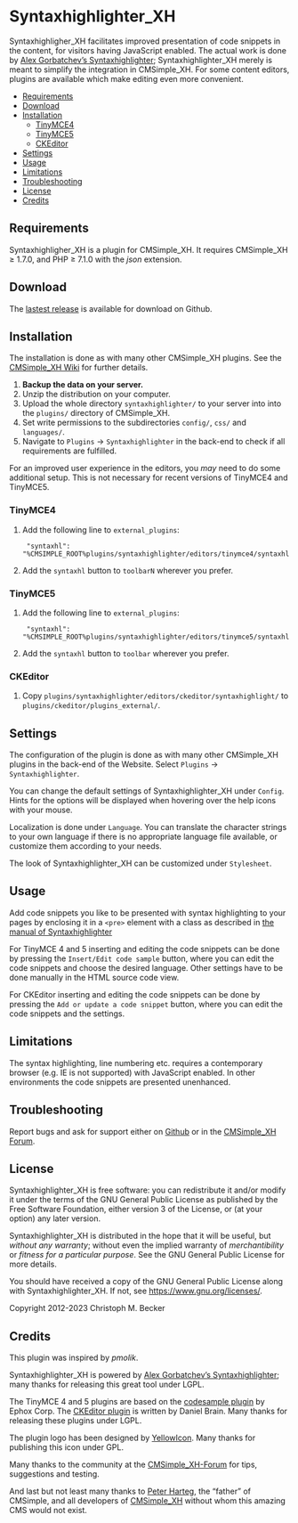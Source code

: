 # Syntaxhighlighter_XH

Syntaxhighligher_XH facilitates improved presentation of code snippets in
the content, for visitors having JavaScript enabled. The actual work is done by
[Alex Gorbatchev’s Syntaxhighlighter](https://github.com/syntaxhighlighter/syntaxhighlighter);
Syntaxhighlighter_XH merely is meant to simplify
the integration in CMSimple_XH. For some content editors, plugins are
available which make editing even more convenient.

- [Requirements](#requirements)
- [Download](#download)
- [Installation](#installation)
  - [TinyMCE4](#tinymce4)
  - [TinyMCE5](#tinymce5)
  - [CKEditor](#ckeditor)
- [Settings](#settings)
- [Usage](#usage)
- [Limitations](#limitations)
- [Troubleshooting](#troubleshooting)
- [License](#license)
- [Credits](#credits)

## Requirements

Syntaxhighligher_XH is a plugin for CMSimple_XH.
It requires CMSimple_XH ≥ 1.7.0, and PHP ≥ 7.1.0 with the *json* extension.

## Download

The [lastest release](https://github.com/cmb69/syntaxhighlighter_xh/releases/latest)
is available for download on Github.

## Installation

The installation is done as with many other CMSimple_XH plugins. See the
[CMSimple_XH Wiki](https://wiki.cmsimple-xh.org/?for-users/working-with-the-cms/plugins)
for further details.

1.  **Backup the data on your server.**
1.  Unzip the distribution on your computer.
1.  Upload the whole directory `syntaxhighlighter/` to your server into
    into the `plugins/` directory of CMSimple_XH.
1.  Set write permissions to the subdirectories `config/`, `css/` and
    `languages/`.
1.  Navigate to `Plugins` → `Syntaxhighlighter` in the back-end
    to check if all requirements are fulfilled.

For an improved user experience in the editors, you *may* need to do some
additional setup. This is not necessary for recent versions of TinyMCE4
and TinyMCE5.

### TinyMCE4

1. Add the following line to `external_plugins`:

        "syntaxhl": "%CMSIMPLE_ROOT%plugins/syntaxhighlighter/editors/tinymce4/syntaxhl/plugin.min.js"

1. Add the `syntaxhl` button to `toolbarN` wherever you prefer.

### TinyMCE5

1. Add the following line to `external_plugins`:

        "syntaxhl": "%CMSIMPLE_ROOT%plugins/syntaxhighlighter/editors/tinymce5/syntaxhl/plugin.min.js"

1. Add the `syntaxhl` button to `toolbar` wherever you prefer.

### CKEditor

1. Copy `plugins/syntaxhighlighter/editors/ckeditor/syntaxhighlight/` to
   `plugins/ckeditor/plugins_external/`.

## Settings

The configuration of the plugin is done as with many other CMSimple_XH plugins in
the back-end of the Website. Select `Plugins` → `Syntaxhighlighter`.

You can change the default settings of Syntaxhighlighter_XH under
`Config`. Hints for the options will be displayed when hovering over
the help icons with your mouse.

Localization is done under `Language`. You can translate the character
strings to your own language if there is no appropriate language file
available, or customize them according to your needs.

The look of Syntaxhighlighter_XH can be customized under `Stylesheet`.

## Usage

Add code snippets you like to be presented with syntax highlighting to your pages by
enclosing it in a `<pre>` element with a class as described in
[the manual of Syntaxhighlighter](https://github.com/syntaxhighlighter/syntaxhighlighter/wiki/Configuration)

For TinyMCE 4 and 5 inserting and editing the code snippets can be done by pressing the
`Insert/Edit code sample` button, where you can edit the code snippets and
choose the desired language. Other settings have to be done manually in the
HTML source code view.

For CKEditor inserting and editing the code snippets can be done by pressing the
`Add or update a code snippet` button, where you can edit the code snippets and
the settings.

## Limitations

The syntax highlighting, line numbering etc. requires a contemporary browser
(e.g. IE is not supported) with JavaScript enabled. In other environments the code
snippets are presented unenhanced.

## Troubleshooting

Report bugs and ask for support either on
[Github](https://github.com/cmb69/syntaxhighlighter_xh/issues)
or in the [CMSimple_XH Forum](https://cmsimpleforum.com/).

## License

Syntaxhighlighter_XH is free software: you can redistribute it and/or modify
it under the terms of the GNU General Public License as published by
the Free Software Foundation, either version 3 of the License, or
(at your option) any later version.

Syntaxhighlighter_XH is distributed in the hope that it will be useful,
but *without any warranty*; without even the implied warranty of
*merchantibility* or *fitness for a particular purpose*. See the
GNU General Public License for more details.

You should have received a copy of the GNU General Public License
along with Syntaxhighlighter_XH.  If not, see <https://www.gnu.org/licenses/>.

Copyright 2012-2023 Christoph M. Becker

## Credits

This plugin was inspired by *pmolik*.

Syntaxhighlighter_XH is powered by
[Alex Gorbatchev’s Syntaxhighlighter](https://github.com/syntaxhighlighter/syntaxhighlighter);
many thanks for releasing this great tool under LGPL.

The TinyMCE 4 and 5 plugins are based on the
[codesample plugin](https://www.tinymce.com/docs/plugins/codesample/) by Ephox Corp.
The [CKEditor plugin](https://github.com/dbrain/ckeditor-syntaxhighlight)
is written by Daniel Brain.
Many thanks for releasing these plugins under LGPL.

The plugin logo has been designed by [YellowIcon](https://www.everaldo.com/about).
Many thanks for publishing this icon under GPL.

Many thanks to the community at the [CMSimple_XH-Forum](https://www.cmsimpleforum.com/)
for tips, suggestions and testing.

And last but not least many thanks to [Peter Harteg](httsp://www.harteg.dk),
the “father” of CMSimple,
and all developers of [CMSimple\_XH](https://www.cmsimple-xh.org)
without whom this amazing CMS would not exist.
